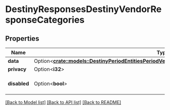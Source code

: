 # DestinyResponsesDestinyVendorResponseCategories

## Properties

Name | Type | Description | Notes
------------ | ------------- | ------------- | -------------
**data** | Option<[**crate::models::DestinyPeriodEntitiesPeriodVendorsPeriodDestinyVendorCategoriesComponent**](Destiny.Entities.Vendors.DestinyVendorCategoriesComponent.md)> |  | [optional]
**privacy** | Option<**i32**> |  | [optional]
**disabled** | Option<**bool**> | If true, this component is disabled. | [optional]

[[Back to Model list]](../README.md#documentation-for-models) [[Back to API list]](../README.md#documentation-for-api-endpoints) [[Back to README]](../README.md)


